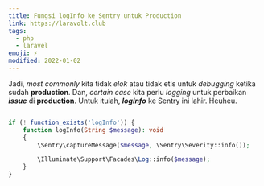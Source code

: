 ```yaml
---
title: Fungsi logInfo ke Sentry untuk Production
link: https://laravolt.club
tags:
  - php
  - laravel
emoji: ⚡️
modified: 2022-01-02
---
```


Jadi, *most commonly* kita tidak *elok* atau tidak etis untuk *debugging* ketika sudah **production**. Dan, *certain case* kita perlu *logging* untuk perbaikan ***issue*** di **production**. Untuk itulah, ***logInfo*** ke Sentry ini lahir. Heuheu.

```php

if (! function_exists('logInfo')) {
    function logInfo(String $message): void
    {
        \Sentry\captureMessage($message, \Sentry\Severity::info());

        \Illuminate\Support\Facades\Log::info($message);
    }
}
```

